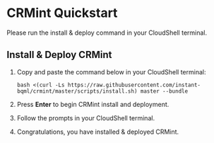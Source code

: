 # CRMint Quickstart

Please run the install & deploy command in your CloudShell terminal.

## Install & Deploy CRMint

1.  Copy and paste the command below in your CloudShell terminal:
    ```shell
    bash <(curl -Ls https://raw.githubusercontent.com/instant-bqml/crmint/master/scripts/install.sh) master --bundle
    ```
1.  Press <b>Enter</b> to begin CRMint install and deployment.

1.  Follow the prompts in your CloudShell terminal. 

1.  Congratulations, you have installed & deployed CRMint.
